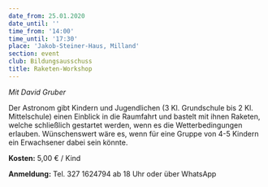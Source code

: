 ```yaml
---
date_from: 25.01.2020
date_until: ''
time_from: '14:00'
time_until: '17:30'
place: 'Jakob-Steiner-Haus, Milland'
section: event
club: Bildungsausschuss
title: Raketen-Workshop
---
```

_Mit David Gruber_

Der Astronom gibt Kindern und Jugendlichen (3 Kl. Grundschule bis 2 Kl. Mittelschule) einen Einblick in die Raumfahrt und bastelt mit ihnen Raketen, welche schließlich gestartet werden, wenn es die Wetterbedingungen erlauben. Wünschenswert wäre es, wenn für eine Gruppe von 4-5 Kindern ein Erwachsener dabei sein könnte.



**Kosten:** 5,00 € / Kind

**Anmeldung:** Tel. 327 1624794 ab 18 Uhr oder über WhatsApp
